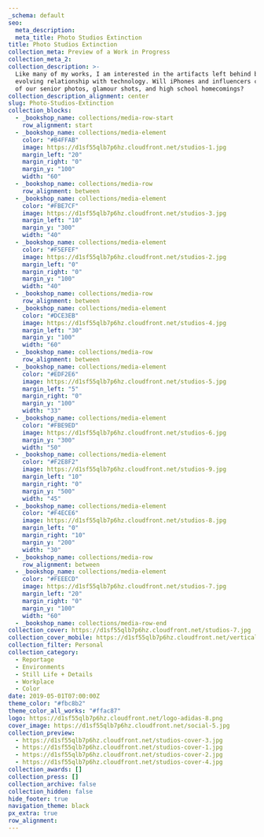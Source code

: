 ```yaml
---
_schema: default
seo:
  meta_description:
  meta_title: Photo Studios Extinction
title: Photo Studios Extinction
collection_meta: Preview of a Work in Progress
collection_meta_2:
collection_description: >-
  Like many of my works, I am interested in the artifacts left behind by our
  evolving relationship with technology. Will iPhones and influencers cover all
  of our senior photos, glamour shots, and high school homecomings?
collection_description_alignment: center
slug: Photo-Studios-Extinction
collection_blocks:
  - _bookshop_name: collections/media-row-start
    row_alignment: start
  - _bookshop_name: collections/media-element
    color: "#B4FFAB"
    image: https://d1sf55qlb7p6hz.cloudfront.net/studios-1.jpg
    margin_left: "20"
    margin_right: "0"
    margin_y: "100"
    width: "60"
  - _bookshop_name: collections/media-row
    row_alignment: between
  - _bookshop_name: collections/media-element
    color: "#FBE7CF"
    image: https://d1sf55qlb7p6hz.cloudfront.net/studios-3.jpg
    margin_left: "10"
    margin_y: "300"
    width: "40"
  - _bookshop_name: collections/media-element
    color: "#F5EFEF"
    image: https://d1sf55qlb7p6hz.cloudfront.net/studios-2.jpg
    margin_left: "0"
    margin_right: "0"
    margin_y: "100"
    width: "40"
  - _bookshop_name: collections/media-row
    row_alignment: between
  - _bookshop_name: collections/media-element
    color: "#DCE3EB"
    image: https://d1sf55qlb7p6hz.cloudfront.net/studios-4.jpg
    margin_left: "30"
    margin_y: "100"
    width: "60"
  - _bookshop_name: collections/media-row
    row_alignment: between
  - _bookshop_name: collections/media-element
    color: "#EDF2E6"
    image: https://d1sf55qlb7p6hz.cloudfront.net/studios-5.jpg
    margin_left: "5"
    margin_right: "0"
    margin_y: "100"
    width: "33"
  - _bookshop_name: collections/media-element
    color: "#FBE9ED"
    image: https://d1sf55qlb7p6hz.cloudfront.net/studios-6.jpg
    margin_y: "300"
    width: "50"
  - _bookshop_name: collections/media-element
    color: "#F2E8F2"
    image: https://d1sf55qlb7p6hz.cloudfront.net/studios-9.jpg
    margin_left: "10"
    margin_right: "0"
    margin_y: "500"
    width: "45"
  - _bookshop_name: collections/media-element
    color: "#F4ECE6"
    image: https://d1sf55qlb7p6hz.cloudfront.net/studios-8.jpg
    margin_left: "0"
    margin_right: "10"
    margin_y: "200"
    width: "30"
  - _bookshop_name: collections/media-row
    row_alignment: between
  - _bookshop_name: collections/media-element
    color: "#FEEECD"
    image: https://d1sf55qlb7p6hz.cloudfront.net/studios-7.jpg
    margin_left: "20"
    margin_right: "0"
    margin_y: "100"
    width: "60"
  - _bookshop_name: collections/media-row-end
collection_cover: https://d1sf55qlb7p6hz.cloudfront.net/studios-7.jpg
collection_cover_mobile: https://d1sf55qlb7p6hz.cloudfront.net/verticalcovers-5.jpg
collection_filter: Personal
collection_category:
  - Reportage
  - Environments
  - Still Life + Details
  - Workplace
  - Color
date: 2019-05-01T07:00:00Z
theme_color: "#fbc8b2"
theme_color_all_works: "#ffac87"
logo: https://d1sf55qlb7p6hz.cloudfront.net/logo-adidas-8.png
cover_image: https://d1sf55qlb7p6hz.cloudfront.net/social-5.jpg
collection_preview:
  - https://d1sf55qlb7p6hz.cloudfront.net/studios-cover-3.jpg
  - https://d1sf55qlb7p6hz.cloudfront.net/studios-cover-1.jpg
  - https://d1sf55qlb7p6hz.cloudfront.net/studios-cover-2.jpg
  - https://d1sf55qlb7p6hz.cloudfront.net/studios-cover-4.jpg
collection_awards: []
collection_press: []
collection_archive: false
collection_hidden: false
hide_footer: true
navigation_theme: black
px_extra: true
row_alignment:
---
```

